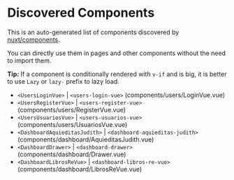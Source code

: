 # Discovered Components

This is an auto-generated list of components discovered by [nuxt/components](https://github.com/nuxt/components).

You can directly use them in pages and other components without the need to import them.

**Tip:** If a component is conditionally rendered with `v-if` and is big, it is better to use `Lazy` or `lazy-` prefix to lazy load.

- `<UsersLoginVue>` | `<users-login-vue>` (components/users/LoginVue.vue)
- `<UsersRegisterVue>` | `<users-register-vue>` (components/users/RegisterVue.vue)
- `<UsersUsuariosVue>` | `<users-usuarios-vue>` (components/users/UsuariosVue.vue)
- `<DashboardAquieditasJudith>` | `<dashboard-aquieditas-judith>` (components/dashboard/AquieditasJudith.vue)
- `<DashboardDrawer>` | `<dashboard-drawer>` (components/dashboard/Drawer.vue)
- `<DashboardLibrosReVue>` | `<dashboard-libros-re-vue>` (components/dashboard/LibrosReVue.vue)
